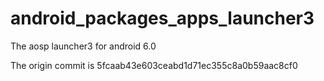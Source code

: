 # android_packages_apps_launcher3
The aosp launcher3 for android 6.0

The origin commit is 5fcaab43e603ceabd1d71ec355c8a0b59aac8cf0
